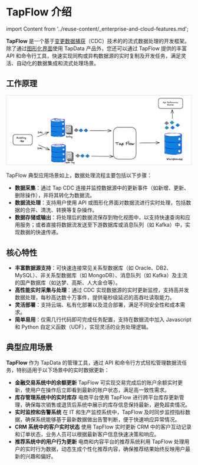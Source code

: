 # TapFlow 介绍

import Content from '../reuse-content/_enterprise-and-cloud-features.md';

<Content />

**TapFlow** 是一个基于[变更数据捕获](../introduction/change-data-capture-mechanism.md)（CDC）技术的的流式数据处理的开发框架。除了通过[图形化界面](../user-guide/data-development/create-task.md)使用 TapData 产品外，您还可以通过 TapFlow 提供的丰富 API 和命令行工具，快速实现同构或异构数据源的实时复制及开发任务，满足灵活、自动化的数据集成和流式处理场景。

## 工作原理

![TapFlow 工作原理](../images/tapflow_introduction.png)

TapFlow 典型应用场景如上，数据处理流程主要包括以下步骤：

- **数据采集**：通过 Tap CDC 连接并监控数据源中的更新事件（如新增、更新、删除操作），并将其转化为数据流。
- **数据流处理**：支持用户使用 API 或图形化界面对数据流进行实时处理，包括数据的合并、清洗、转换等复杂操作。
- **数据存储或输出**：将处理后的数据流保存到物化视图中，以支持快速查询和应用服务；或者直接将数据流发送至下游数据库或消息队列（如 Kafka）中，实现数据的快速传递。

## 核心特性

* **丰富数据源支持**：可快速连接常见关系型数据库（如 Oracle、DB2、MySQL）、非关系型数据库（如 MongoDB）、消息队列（如 Kafka）及主流的国产数据库（如达梦、高斯、人大金仓等）。
* **高性能实时采集与处理**：通过 CDC 实现数据源的实时更新监控，支持高并发数据处理，每秒高达数十万事件，提供毫秒级延迟的高吞吐读取能力。
* **灵活部署**：支持云端、私有化部署以及混合部署，满足不同安全性和成本需求。
* **简单易用**：仅需几行代码即可完成任务配置，支持在数据流中加入 Javascript 和 Python 自定义函数（UDF），实现灵活的业务处理逻辑。

## 典型应用场景

**TapFlow** 作为 TapData 的管理工具，通过 API 和命令行方式轻松管理数据流任务，特别适用于以下场景中的实时数据更新：

- **金融交易系统中的余额更新**
  TapFlow 可实现交易完成后的账户余额实时更新，使用户在操作后立即看到最新的账户状态，满足高一致性需求。
- **库存管理系统中的实时库存**
  电商平台使用 TapFlow 进行跨平台库存更新管理，确保每次销售或退货后系统中展示的库存信息保持最新，避免超卖情况。
- **实时监控和告警系统**
  在 IT 和生产监控系统中，TapFlow 及时同步监控指标数据，确保系统能够基于最新数据做出告警判断，便于快速响应异常情况。
- **CRM 系统中的客户实时状态**
  使用 TapFlow 实时更新 CRM 中的客户互动记录和订单状态，业务人员可以根据最新客户信息快速决策和响应。
- **推荐系统中的用户行为更新**
  电商和内容平台的推荐系统利用 TapFlow 处理用户的实时行为数据，动态生成个性化推荐内容，确保推荐结果始终反映用户最新的兴趣和偏好。
